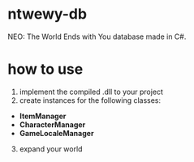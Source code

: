 # ntwewy-db
NEO: The World Ends with You database made in C#.

# how to use
1. implement the compiled .dll to your project
2. create instances for the following classes:
- **ItemManager**
- **CharacterManager**
- **GameLocaleManager**
3. expand your world
